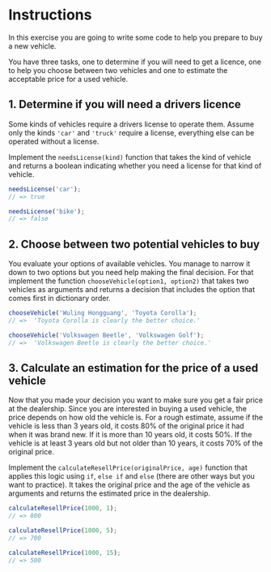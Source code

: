# Instructions

In this exercise you are going to write some code to help you prepare to buy a new vehicle.

You have three tasks, one to determine if you will need to get a licence, one to help you choose between two vehicles and one to estimate the acceptable price for a used vehicle.

## 1. Determine if you will need a drivers licence

Some kinds of vehicles require a drivers license to operate them. Assume only the kinds `'car'` and `'truck'` require a license, everything else can be operated without a license.

Implement the `needsLicense(kind)` function that takes the kind of vehicle and returns a boolean indicating whether you need a license for that kind of vehicle.

```javascript
needsLicense('car');
// => true

needsLicense('bike');
// => false
```

## 2. Choose between two potential vehicles to buy

You evaluate your options of available vehicles. You manage to narrow it down to two options but you need help making the final decision.
For that implement the function `chooseVehicle(option1, option2)` that takes two vehicles as arguments and returns a decision that includes the option that comes first in dictionary order.

```javascript
chooseVehicle('Wuling Hongguang', 'Toyota Corolla');
// =>  'Toyota Corolla is clearly the better choice.'

chooseVehicle('Volkswagen Beetle', 'Volkswagen Golf');
// =>  'Volkswagen Beetle is clearly the better choice.'
```

## 3. Calculate an estimation for the price of a used vehicle

Now that you made your decision you want to make sure you get a fair price at the dealership. Since you are interested in buying a used vehicle, the price depends on how old the vehicle is. For a rough estimate, assume if the vehicle is less than 3 years old, it costs 80% of the original price it had when it was brand new. If it is more than 10 years old, it costs 50%. If the vehicle is at least 3 years old but not older than 10 years, it costs 70% of the original price.

Implement the `calculateResellPrice(originalPrice, age)` function that applies this logic using `if`, `else if` and `else` (there are other ways but you want to practice). It takes the original price and the age of the vehicle as arguments and returns the estimated price in the dealership.

```javascript
calculateResellPrice(1000, 1);
// => 800

calculateResellPrice(1000, 5);
// => 700

calculateResellPrice(1000, 15);
// => 500
```
